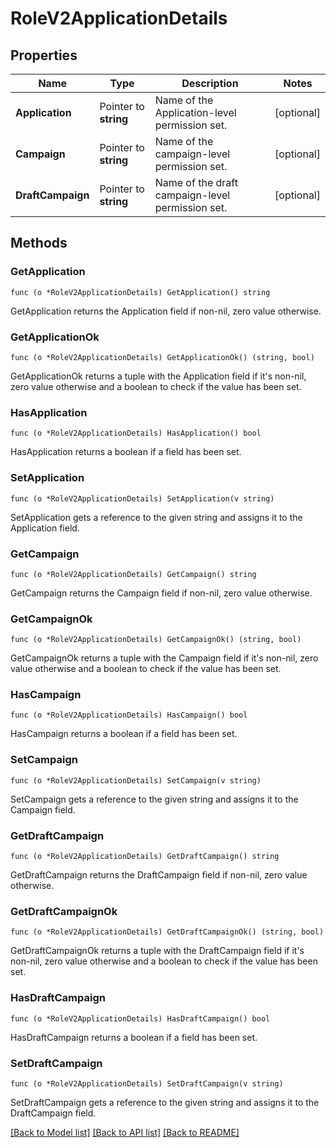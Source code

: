 # RoleV2ApplicationDetails

## Properties

Name | Type | Description | Notes
------------ | ------------- | ------------- | -------------
**Application** | Pointer to **string** | Name of the Application-level permission set. | [optional] 
**Campaign** | Pointer to **string** | Name of the campaign-level permission set. | [optional] 
**DraftCampaign** | Pointer to **string** | Name of the draft campaign-level permission set. | [optional] 

## Methods

### GetApplication

`func (o *RoleV2ApplicationDetails) GetApplication() string`

GetApplication returns the Application field if non-nil, zero value otherwise.

### GetApplicationOk

`func (o *RoleV2ApplicationDetails) GetApplicationOk() (string, bool)`

GetApplicationOk returns a tuple with the Application field if it's non-nil, zero value otherwise
and a boolean to check if the value has been set.

### HasApplication

`func (o *RoleV2ApplicationDetails) HasApplication() bool`

HasApplication returns a boolean if a field has been set.

### SetApplication

`func (o *RoleV2ApplicationDetails) SetApplication(v string)`

SetApplication gets a reference to the given string and assigns it to the Application field.

### GetCampaign

`func (o *RoleV2ApplicationDetails) GetCampaign() string`

GetCampaign returns the Campaign field if non-nil, zero value otherwise.

### GetCampaignOk

`func (o *RoleV2ApplicationDetails) GetCampaignOk() (string, bool)`

GetCampaignOk returns a tuple with the Campaign field if it's non-nil, zero value otherwise
and a boolean to check if the value has been set.

### HasCampaign

`func (o *RoleV2ApplicationDetails) HasCampaign() bool`

HasCampaign returns a boolean if a field has been set.

### SetCampaign

`func (o *RoleV2ApplicationDetails) SetCampaign(v string)`

SetCampaign gets a reference to the given string and assigns it to the Campaign field.

### GetDraftCampaign

`func (o *RoleV2ApplicationDetails) GetDraftCampaign() string`

GetDraftCampaign returns the DraftCampaign field if non-nil, zero value otherwise.

### GetDraftCampaignOk

`func (o *RoleV2ApplicationDetails) GetDraftCampaignOk() (string, bool)`

GetDraftCampaignOk returns a tuple with the DraftCampaign field if it's non-nil, zero value otherwise
and a boolean to check if the value has been set.

### HasDraftCampaign

`func (o *RoleV2ApplicationDetails) HasDraftCampaign() bool`

HasDraftCampaign returns a boolean if a field has been set.

### SetDraftCampaign

`func (o *RoleV2ApplicationDetails) SetDraftCampaign(v string)`

SetDraftCampaign gets a reference to the given string and assigns it to the DraftCampaign field.


[[Back to Model list]](../README.md#documentation-for-models) [[Back to API list]](../README.md#documentation-for-api-endpoints) [[Back to README]](../README.md)


